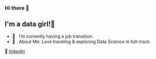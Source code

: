 ### Hi there 👋

## I'm a data girl!👧

- 🌱  &nbsp; I’m currently having a job transition. 
- 💜  &nbsp; About Me: Love traveling & exploring Data Science in full-track. 

👔 [linkedin][linkedin]
 
[linkedin]: https://www.linkedin.com/in/xinyue-liu-237641169/
